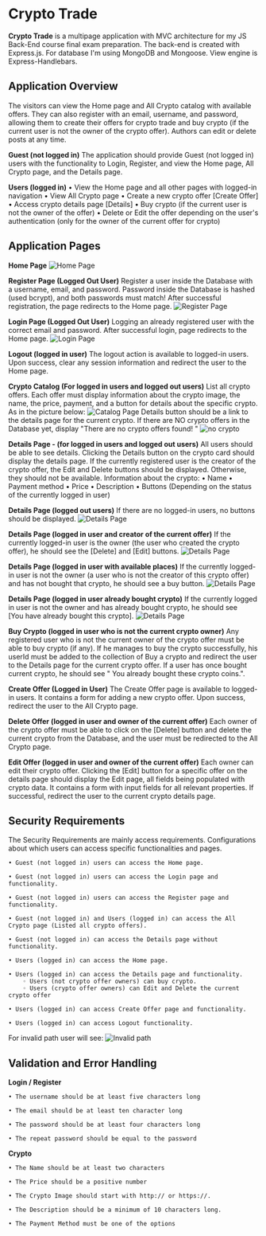 # Crypto Trade
**Crypto Trade** is a multipage application with MVC architecture for my JS Back-End course final exam preparation. The back-end is created with Express.js. For database I'm using MongoDB and Mongoose. View engine is Express-Handlebars.

## Application Overview
The visitors can view the Home page and All Crypto catalog with available offers. They can also register with an email, username, and password, allowing them to create their offers for crypto trade and buy crypto (if the current user is not the owner of the crypto offer). Authors can edit or delete posts at any time.

**Guest (not logged in)**
The application should provide Guest (not logged in) users with the functionality to Login, Register, and view the Home page, All Crypto page, and the Details page.

**Users (logged in)**
    • View the Home page and all other pages with logged-in navigation
    • View All Crypto page
    • Create а new crypto offer [Create Offer]
    • Access crypto details page [Details]
    • Buy crypto (if the current user is not the owner of the offer)
    • Delete or Edit the offer depending on the user's authentication (only for the owner of the current offer for crypto)

## Application Pages

**Home Page**
![Home Page](https://github.com/Pavlov1881/SoftUni-Workshops-and-Trainings/blob/main/Crypto-Trade/public/images/homepage-screenshot.png)

**Register Page (Logged Out User)**
Register a user inside the Database with a username, email, and password. Password inside the Database is hashed (used bcrypt), and both passwords must match! After successful registration, the page redirects to the Home page.
![Register Page](https://github.com/Pavlov1881/SoftUni-Workshops-and-Trainings/blob/main/Crypto-Trade/public/images/register%20page-screenshot.png)

**Login Page (Logged Out User)**
Logging an already registered user with the correct email and password. After successful login, page redirects to the Home page.
![Login Page](./public/images/login%20page-screenshot.png)

**Logout (logged in user)**
The logout action is available to logged-in users. Upon success, clear any session information and redirect the user to the Home page.

**Crypto Catalog (For logged in users and logged out users)**
List all crypto offers. Each offer must display information about the crypto image, the name, the price, payment, and a button for details about the specific crypto. As in the picture below:
![Catalog Page](./public/images/catalog%20page-screenshot.png)
Details button should be a link to the details page for the current crypto.
If there are NO crypto offers in the Database yet, display "There are no crypto offers found! "
![no crypto](./public/images/no%20crypto-screenshot.png)

**Details Page - (for logged in users and logged out users)**
All users should be able to see details. Clicking the Details button on the crypto card should display the details page. If the currently registered user is the creator of the crypto offer, the Edit and Delete buttons should be displayed. Otherwise, they should not be available.
Information about the crypto:
    • Name
    • Payment method
    • Price
    • Description
    • Buttons (Depending on the status of the currently logged in user)

**Details Page (logged out users)**
If there are no logged-in users, no buttons should be displayed.
![Details Page](./public/images/details%20page%201%20-screenshot.png)

**Details Page (logged in user and creator of the current offer)**
If the currently logged-in user is the owner (the user who created the crypto offer), he should see the [Delete] and [Edit] buttons.
![Details Page](./public/images/details%20page%202%20-screenshot.png)

**Details Page (logged in user with available places)**
If the currently logged-in user is not the owner (a user who is not the creator of this crypto offer) and has not bought that crypto, he should see a buy button.
![Details Page](./public/images/details%20page%203%20-screenshot.png)

**Details Page (logged in user already bought crypto)**
If the currently logged in user is not the owner and has already bought crypto, he should see [You have already bought this crypto].
![Details Page](./public/images/details%20page%204%20-screenshot.png)

**Buy Crypto (logged in user who is not the current crypto owner)**
Any registered user who is not the current owner of the crypto offer must be able to buy crypto (if any). 
If he manages to buy the crypto successfully, his userId must be added to the collection of Buy a crypto and redirect the user to the Details page for the current crypto offer. If a user has once bought current crypto, he should see " You already bought these crypto coins.".

**Create Offer (Logged in User)**
The Create Offer page is available to logged-in users. It contains a form for adding a new crypto offer. Upon success, redirect the user to the All Crypto page.

**Delete Offer (logged in user and owner of the current offer)**
Each owner of the crypto offer must be able to click on the [Delete] button and delete the current crypto from the Database, and the user must be redirected to the All Crypto page.

**Edit Offer (logged in user and owner of the current offer)**
Each owner can edit their crypto offer. Clicking the [Edit] button for a specific offer on the details page should display the Edit page, all fields being populated with crypto data. It contains a form with input fields for all relevant properties. If successful, redirect the user to the current crypto details page.

## Security Requirements

The Security Requirements are mainly access requirements. Configurations about which users can access specific functionalities and pages.

    • Guest (not logged in) users can access the Home page.

    • Guest (not logged in) users can access the Login page and functionality.

    • Guest (not logged in) users can access the Register page and functionality.

    • Guest (not logged in) and Users (logged in) can access the All Crypto page (Listed all crypto offers).

    • Guest (not logged in) can access the Details page without functionality.

    • Users (logged in) can access the Home page.

    • Users (logged in) can access the Details page and functionality.
        ◦ Users (not crypto offer owners) can buy crypto.
        ◦ Users (crypto offer owners) can Edit and Delete the current crypto offer

    • Users (logged in) can access Create Offer page and functionality.

    • Users (logged in) can access Logout functionality.

For invalid path user will see:
![Invalid path](./public/images/invalid%20page%20-screenshot.png)

## Validation and Error Handling
**Login / Register**

    • The username should be at least five characters long

    • The email should be at least ten character long

    • The password should be at least four characters long

    • The repeat password should be equal to the password

**Crypto**

    • The Name should be at least two characters

    • The Price should be a positive number

    • The Crypto Image should start with http:// or https://.

    • The Description should be a minimum of 10 characters long.
    
    • The Payment Method must be one of the options
